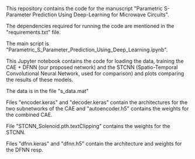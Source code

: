 This repository contains the code for the manuscript "Parametric S-Parameter Prediction Using Deep-Learning for Microwave Circuits".

The dependencies required for running the code are mentioned in the "requirements.txt" file.

The main script is "Parametric_S_Parameter_Prediction_Using_Deep_Learning.ipynb". 

This Jupyter notebook contains the code for loading the data, training the CAE + DFNN (our proposed network) and the STCNN (Spatio-Temporal Convolutional Neural Network, used for comparison) and plots comparing the results of these models.

The data is in the file "s_data.mat"

Files "encoder.keras" and "decoder.keras" contain the architectures for the two subnetworks of the CAE and "autoencoder.h5" contains the weights for the combined CAE.

File "STCNN_Solenoid.pth.textClipping" contains the weights for the STCNN.

Files "dfnn.keras" and "dfnn.h5" contain the architecture and weights for the DFNN resp.


